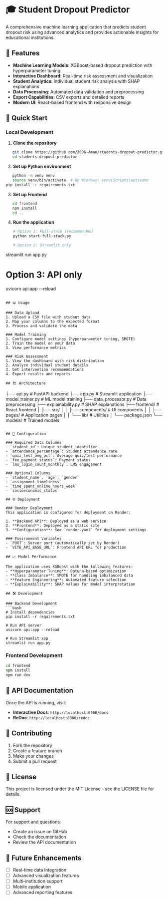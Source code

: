 # 🎓 Student Dropout Predictor

A comprehensive machine learning application that predicts student dropout risk using advanced analytics and provides actionable insights for educational institutions.

## 🌟 Features

- **Machine Learning Models**: XGBoost-based dropout prediction with hyperparameter tuning
- **Interactive Dashboard**: Real-time risk assessment and visualization
- **Student Analytics**: Individual student risk analysis with SHAP explanations
- **Data Processing**: Automated data validation and preprocessing
- **Export Capabilities**: CSV exports and detailed reports
- **Modern UI**: React-based frontend with responsive design

## 🚀 Quick Start

### Local Development

1. **Clone the repository**
```bash
   git clone https://github.com/2006-Aman/students-dropout-predictor.git
   cd students-dropout-predictor
```

2. **Set up Python environment**
```bash
   python -m venv venv
   source venv/bin/activate  # On Windows: venv\Scripts\activate
pip install -r requirements.txt
```

3. **Set up Frontend**
```bash
   cd frontend
   npm install
   cd ..
```

4. **Run the application**
   ```bash
   # Option 1: Full-stack (recommended)
   python start-full-stack.py

   # Option 2: Streamlit only
streamlit run app.py
   
   # Option 3: API only
   uvicorn api:app --reload
   ```

## 📊 Usage

### Data Upload
1. Upload a CSV file with student data
2. Map your columns to the expected format
3. Process and validate the data

### Model Training
1. Configure model settings (hyperparameter tuning, SMOTE)
2. Train the model on your data
3. View performance metrics

### Risk Assessment
1. View the dashboard with risk distribution
2. Analyze individual student details
3. Get intervention recommendations
4. Export results and reports

## 🏗️ Architecture

```
├── api.py                 # FastAPI backend
├── app.py                 # Streamlit application
├── model_trainer.py      # ML model training
├── data_processor.py     # Data preprocessing
├── explainability.py     # SHAP explanations
├── frontend/             # React frontend
│   ├── src/
│   │   ├── components/   # UI components
│   │   ├── pages/       # Application pages
│   │   └── lib/         # Utilities
│   └── package.json
└── models/               # Trained models
```

## 🔧 Configuration

### Required Data Columns
- `student_id`: Unique student identifier
- `attendance_percentage`: Student attendance rate
- `quiz_test_avg_pct`: Average quiz/test performance
- `fee_payment_status`: Payment status
- `lms_login_count_monthly`: LMS engagement

### Optional Columns
- `student_name`, `age`, `gender`
- `assignment_timeliness`
- `time_spent_online_hours_week`
- `socioeconomic_status`

## 🌐 Deployment

### Render Deployment
This application is configured for deployment on Render:

1. **Backend API**: Deployed as a web service
2. **Frontend**: Deployed as a static site
3. **Configuration**: See `render.yaml` for deployment settings

### Environment Variables
- `PORT`: Server port (automatically set by Render)
- `VITE_API_BASE_URL`: Frontend API URL for production

## 📈 Model Performance

The application uses XGBoost with the following features:
- **Hyperparameter Tuning**: Optuna-based optimization
- **Class Imbalance**: SMOTE for handling imbalanced data
- **Feature Engineering**: Automated feature selection
- **Explainability**: SHAP values for model interpretation

## 🛠️ Development

### Backend Development
```bash
# Install dependencies
pip install -r requirements.txt

# Run API server
uvicorn api:app --reload

# Run Streamlit app
streamlit run app.py
```

### Frontend Development
```bash
cd frontend
npm install
npm run dev
```

## 📝 API Documentation

Once the API is running, visit:
- **Interactive Docs**: `http://localhost:8000/docs`
- **ReDoc**: `http://localhost:8000/redoc`

## 🤝 Contributing

1. Fork the repository
2. Create a feature branch
3. Make your changes
4. Submit a pull request

## 📄 License

This project is licensed under the MIT License - see the LICENSE file for details.

## 🆘 Support

For support and questions:
- Create an issue on GitHub
- Check the documentation
- Review the API documentation

## 🔮 Future Enhancements

- [ ] Real-time data integration
- [ ] Advanced visualization features
- [ ] Multi-institution support
- [ ] Mobile application
- [ ] Advanced reporting features